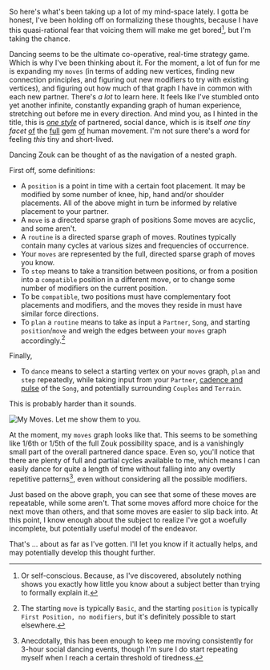 So here's what's been taking up a lot of my mind-space lately. I gotta be honest, I've been holding off on formalizing these thoughts, because I have this quasi-rational fear that voicing them will make me get bored[^or-self-conscious], but I'm taking the chance.

[^or-self-conscious]: Or self-conscious. Because, as I've discovered, absolutely nothing shows you exactly how little you know about a subject better than trying to formally explain it.

Dancing seems to be the ultimate co-operative, real-time strategy game. Which is why I've been thinking about it. For the moment, a lot of fun for me is expanding my `moves` (in terms of adding new vertices, finding new connection principles, and figuring out new modifiers to try with existing vertices), and figuring out how much of that graph I have in common with each new partner. There's _a lot_ to learn here. It feels like I've stumbled onto yet another infinite, constantly expanding graph of human experience, stretching out before me in every direction. And mind you, as I hinted in the title, this is _[one style](https://www.youtube.com/watch?v=kHD8lpaqs7I)_ of partnered, social dance, which is is itself _one tiny facet_ [of](https://www.youtube.com/watch?v=IpVf5-aTgys) the [full](https://www.youtube.com/watch?v=MnrxRyr7o0w) gem [of](https://www.youtube.com/watch?v=uleGaEiIh4o) human movement. I'm not sure there's a word for feeling _this_ tiny and short-lived.

Dancing Zouk can be thought of as the navigation of a nested graph.

First off, some definitions:

- A `position` is a point in time with a certain foot placement. It may be modified by some number of knee, hip, hand and/or shoulder placements. All of the above might in turn be informed by relative placement to your partner.
- A `move` is a directed sparse graph of positions Some moves are acyclic, and some aren't.
- A `routine` is a directed sparse graph of moves. Routines typically contain many cycles at various sizes and frequencies of occurrence.
- Your `moves` are represented by the full, directed sparse graph of moves you know.
- To `step` means to take a transition between positions, or from a position into a `compatible` position in a different move, or to change some number of modifiers on the current position.
- To be `compatible`, two positions must have complementary foot placements and modifiers, and the moves they reside in must have similar force directions.
- To `plan` a `routine` means to take as input a `Partner`, `Song`, and starting `position`/`move` and weigh the edges between your `moves` graph accordingly.[^the-starting-move]

[^the-starting-move]: The starting `move` is typically `Basic`, and the starting `position` is typically `First Position, no modifiers`, but it's definitely possible to start elsewhere.

Finally,

- To `dance` means to select a starting vertex on your `moves` graph, `plan` and `step` repeatedly, while taking input from your `Partner`, [cadence and pulse](https://www.youtube.com/watch?v=m205GdmL6pE) of the `Song`, and potentially surrounding `Couples` and `Terrain`.

This is probably harder than it sounds.

![My Moves. Let me show them to you.](/static/img/dance-moves.png)

At the moment, my `moves` graph looks like that. This seems to be something like 1/6th or 1/5th of the full Zouk possibility space, and is a vanishingly small part of the overall partnered dance space. Even so, you'll notice that there are plenty of full and partial cycles available to me, which means I can easily dance for quite a length of time without falling into any overtly repetitive patterns[^anecdotally], even without considering all the possible modifiers.

[^anecdotally]: Anecdotally, this has been enough to keep me moving consistently for 3-hour social dancing events, though I'm sure I do start repeating myself when I reach a certain threshold of tiredness.

Just based on the above graph, you can see that some of these moves are repeatable, while some aren't. That some moves afford more choice for the next move than others, and that some moves are easier to slip back into. At this point, I know enough about the subject to realize I've got a woefully incomplete, but potentially useful model of the endeavor.

That's ... about as far as I've gotten. I'll let you know if it actually helps, and may potentially develop this thought further.
